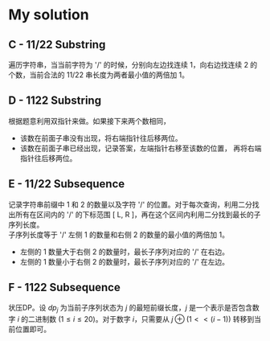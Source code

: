 # My solution

## C - 11/22 Substring
遍历字符串，当当前字符为 '/' 的时候，分别向左边找连续 1，向右边找连续 2 的个数，当前合法的 11/22 串长度为两者最小值的两倍加 1。

## D - 1122 Substring
根据题意利用双指针来做。如果接下来两个数相同，
- 该数在前面子串没有出现，将右端指针往后移两位。
- 该数在前面子串已经出现，记录答案，左端指针右移至该数的位置， 再将右端指针往后移两位。

## E - 11/22 Subsequence
记录字符串前缀中 1 和 2 的数量以及字符 '/' 的位置。对于每次查询，利用二分找出所有在区间内的 '/' 的下标范围 [ L, R ]，再在这个区间内利用二分找到最长的子序列长度。<br>
子序列长度等于 '/' 左侧 1 的数量和右侧 2 的数量的最小值的两倍加 1。
- 左侧的 1 数量大于右侧 2 的数量时，最长子序列对应的 '/' 在右边。
- 左侧的 1 数量小于右侧 2 的数量时，最长子序列对应的 '/' 在左边。

## F - 1122 Subsequence
状压DP。设 $dp_j$ 为当前子序列状态为 $j$ 的最短前缀长度，$j$ 是一个表示是否包含数字 $i$ 的二进制数 ($1 \leq i \leq 20$)。对于数字 $i$，只需要从 $j \oplus (1 << (i - 1))$ 转移到当前位置即可。
